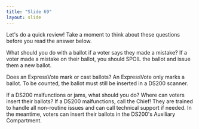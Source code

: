 ```yaml
---
title: "Slide 69"
layout: slide
---
```


Let's do a quick review! Take a moment to think about these questions before you read the answer below.

What should you do with a ballot if a voter says they made a mistake? If a voter made a mistake on their ballot, you should SPOIL the ballot and issue them a new ballot.

Does an ExpressVote mark or cast ballots? An ExpressVote only marks a ballot. To be counted, the ballot must still be inserted in a DS200 scanner.

If a DS200 malfunctions or jams, what should you do? Where can voters insert their ballots? If a DS200 malfunctions, call the Chief! They are trained to handle all non-routine issues and can call technical support if needed. In the meantime, voters can insert their ballots in the DS200's Auxiliary Compartment.
